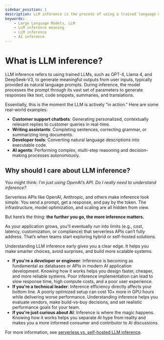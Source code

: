 ```yaml
---
sidebar_position: 1
description: LLM inference is the process of using a trained language model to generate responses or predictions based on prompts.
keywords:
    - Large Language Models, LLM
    - LLM inference meaning
    - LLM inference
    - AI inference
---
```


# What is LLM inference?

LLM inference refers to using trained LLMs, such as GPT-4, Llama 4, and DeepSeek-V3, to generate meaningful outputs from user inputs, typically provided as natural language prompts. During inference, the model processes the prompt through its vast set of parameters to generate responses like text, code snippets, summaries, and translations.

Essentially, this is the moment the LLM is actively "in action." Here are some real-world examples:

- **Customer support chatbots**: Generating personalized, contextually relevant replies to customer queries in real-time.
- **Writing assistants**: Completing sentences, correcting grammar, or summarizing long documents.
- **Developer tools**: Converting natural language descriptions into executable code.
- **AI agents**: Performing complex, multi-step reasoning and decision-making processes autonomously.

## Why should I care about LLM inference?

You might think: _I’m just using OpenAI’s API. Do I really need to understand inference?_

Serverless APIs like OpenAI, Anthropic, and others make inference look simple. You send a prompt, get a response, and pay by the token. The infrastructure, model optimization, and scaling are all hidden from view.

But here’s the thing: **the further you go, the more inference matters.**

As your application grows, you'll eventually run into limits (e.g., cost, latency, customization, or compliance) that serverless APIs can’t fully address. That’s when teams start exploring hybrid or self-hosted solutions.

Understanding LLM inference early gives you a clear edge. It helps you make smarter choices, avoid surprises, and build more scalable systems.

- **If you're a developer or engineer**: Inference is becoming as fundamental as databases or APIs in modern AI application development. Knowing how it works helps you design faster, cheaper, and more reliable systems. Poor inference implementation can lead to slow response time, high compute costs, and a poor user experience.
- **If you're a technical leader**: Inference efficiency directly affects your bottom line. A poorly optimized setup can cost 10× more in GPU hours while delivering worse performance. Understanding inference helps you evaluate vendors, make build-vs-buy decisions, and set realistic performance goals for your team.
- **If you're just curious about AI**: Inference is where the magic happens. Knowing how it works helps you separate AI hype from reality and makes you a more informed consumer and contributor to AI discussions.

For more information, see [serverless vs. self-hosted LLM inference](./serverless-vs-self-hosted-llm-inference).